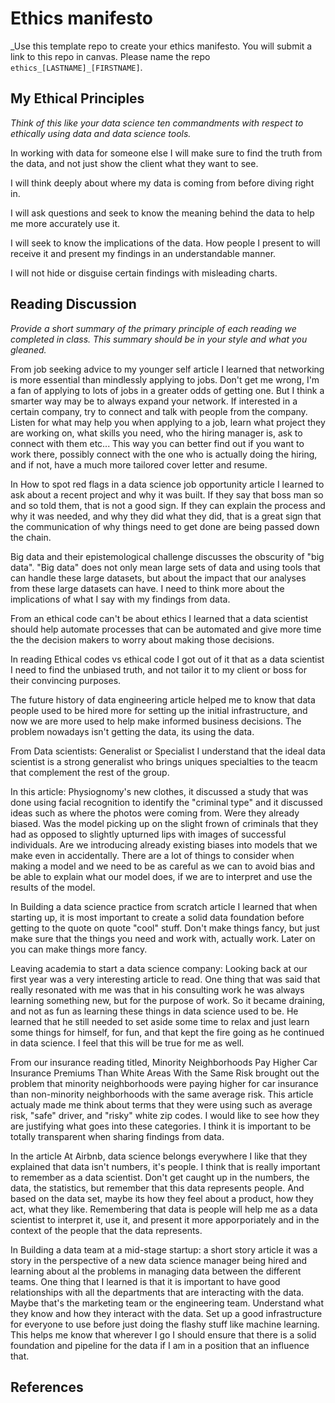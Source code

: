 # Ethics manifesto 

_Use this template repo to create your ethics manifesto. You will submit a link to this repo in canvas. Please name the repo `ethics_[LASTNAME]_[FIRSTNAME]`.

## My Ethical Principles

_Think of this like your data science ten commandments with respect to ethically using data and data science tools._

In working with data for someone else I will make sure to find the truth from the data, and not just show the client what they want to see.

I will think deeply about where my data is coming from before diving right in.

I will ask questions and seek to know the meaning behind the data to help me more accurately use it.

I will seek to know the implications of the data. How people I present to will receive it and present my findings in an understandable manner.

I will not hide or disguise certain findings with misleading charts.

## Reading Discussion

_Provide a short summary of the primary principle of each reading we completed in class. This summary should be in your style and what you gleaned._

From job seeking advice to my younger self article I learned that networking is more essential than mindlessly applying to jobs. Don't get me wrong, I'm a fan of applying to lots of jobs in a greater odds of getting one. But I think a smarter way may be to always expand your network. If interested in a certain company, try to connect and talk with people from the company. Listen for what may help you when applying to a job, learn what project they are working on, what skills you need, who the hiring manager is, ask to connect with them etc... This way you can better find out if you want to work there, possibly connect with the one who is actually doing the hiring, and if not, have a much more tailored cover letter and resume.

In How to spot red flags in a data science job opportunity article I learned to ask about a recent project and why it was built. If they say that boss man so and so told them, that is not a good sign. If they can explain the process and why it was needed, and why they did what they did, that is a great sign that the communication of why things need to get done are being passed down the chain.

Big data and their epistemological challenge discusses the obscurity of "big data". "Big data" does not only mean large sets of data and using tools that can handle these large datasets, but about the impact that our analyses from these large datasets can have. I need to think more about the implications of what I say with my findings from data.

From an ethical code can't be about ethics I learned that a data scientist should help automate processes that can be automated and give more time the the decision makers to worry about making those decisions.

In reading Ethical codes vs ethical code I got out of it that as a data scientist I need to find the unbiased truth, and not tailor it to my client or boss for their convincing purposes.

The future history of data engineering article helped me to know that data people used to be hired more for setting up the initial infrastructure, and now we are more used to help make informed business decisions. The problem nowadays isn't getting the data, its using the data.

From Data scientists: Generalist or Specialist I understand that the ideal data scientist is a strong generalist who brings uniques specialties to the teacm that complement the rest of the group.

In this article: Physiognomy's new clothes, it discussed a study that was done using facial recognition to identify the "criminal type" and it discussed ideas such as where the photos were coming from. Were they already biased. Was the model picking up on the slight frown of criminals that they had as opposed to slightly upturned lips with images of successful individuals. Are we introducing already existing biases into models that we make even in accidentally. There are a lot of things to consider when making a model and we need to be as careful as we can to avoid bias and be able to explain what our model does, if we are to interpret and use the results of the model.

In Building a data science practice from scratch article I learned that when starting up, it is most important to create a solid data foundation before getting to the quote on quote "cool" stuff. Don't make things fancy, but just make sure that the things you need and work with, actually work. Later on you can make things more fancy.

Leaving academia to start a data science company: Looking back at our first year was a very interesting article to read. One thing that was said that really resonated with me was that in his consulting work he was always learning something new, but for the purpose of work. So it became draining, and not as fun as learning these things in data science used to be. He learned that he still needed to set aside some time to relax and just learn some things for himself, for fun, and that kept the fire going as he continued in data science. I feel that this will be true for me as well.

From our insurance reading titled, Minority Neighborhoods Pay Higher Car Insurance Premiums Than White Areas With the Same Risk brought out the problem that minority neighborhoods were paying higher for car insurance than non-minority neighborhoods with the same average risk. This article actualy made me think about terms that they were using such as average risk, "safe" driver, and "risky" white zip codes. I would like to see how they are justifying what goes into these categories. I think it is important to be totally transparent when sharing findings from data.

In the article At Airbnb, data science belongs everywhere I like that they explained that data isn't numbers, it's people. I think that is really important to remember as a data scientist. Don't get caught up in the numbers, the data, the statistics, but remember that this data represents people. And based on the data set, maybe its how they feel about a product, how they act, what they like. Remembering that data is people will help me as a data scientist to interpret it, use it, and present it more apporporiately and in the context of the people that the data represents.

In Building a data team at a mid-stage startup: a short story article it was a story in the perspective of a new data science manager being hired and learning about al the problems in managing data between the different teams. One thing that I learned is that it is important to have good relationships with all the departments that are interacting with the data. Maybe that's the marketing team or the engineering team. Understand what they know and how they interact with the data. Set up a good infrastructure for everyone to use before just doing the flashy stuff like machine learning. This helps me know that wherever I go I should ensure that there is a solid foundation and pipeline for the data if I am in a position that an influence that.

## References

